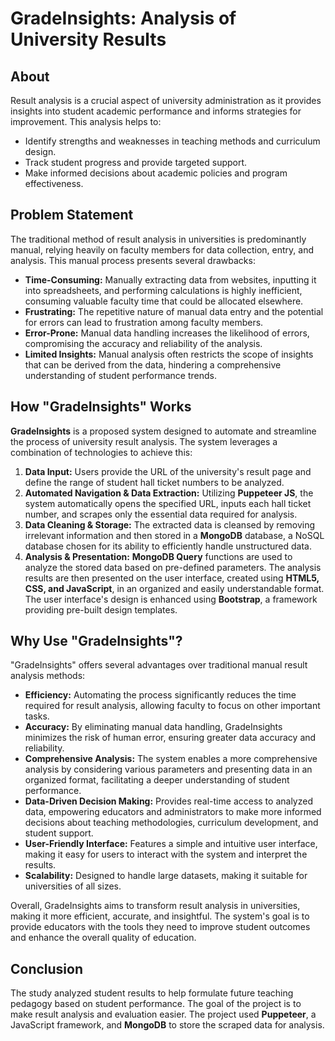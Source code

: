 # GradeInsights: Analysis of University Results

## About

Result analysis is a crucial aspect of university administration as it provides insights into student academic performance and informs strategies for improvement. This analysis helps to:

* Identify strengths and weaknesses in teaching methods and curriculum design.
* Track student progress and provide targeted support.
* Make informed decisions about academic policies and program effectiveness.

## Problem Statement

The traditional method of result analysis in universities is predominantly manual, relying heavily on faculty members for data collection, entry, and analysis. This manual process presents several drawbacks:

* **Time-Consuming:** Manually extracting data from websites, inputting it into spreadsheets, and performing calculations is highly inefficient, consuming valuable faculty time that could be allocated elsewhere.
* **Frustrating:** The repetitive nature of manual data entry and the potential for errors can lead to frustration among faculty members.
* **Error-Prone:** Manual data handling increases the likelihood of errors, compromising the accuracy and reliability of the analysis.
* **Limited Insights:** Manual analysis often restricts the scope of insights that can be derived from the data, hindering a comprehensive understanding of student performance trends.

## How "GradeInsights" Works

**GradeInsights** is a proposed system designed to automate and streamline the process of university result analysis. The system leverages a combination of technologies to achieve this:

1. **Data Input:** Users provide the URL of the university's result page and define the range of student hall ticket numbers to be analyzed.
2. **Automated Navigation & Data Extraction:** Utilizing **Puppeteer JS**, the system automatically opens the specified URL, inputs each hall ticket number, and scrapes only the essential data required for analysis.
3. **Data Cleaning & Storage:** The extracted data is cleansed by removing irrelevant information and then stored in a **MongoDB** database, a NoSQL database chosen for its ability to efficiently handle unstructured data.
4. **Analysis & Presentation:** **MongoDB Query** functions are used to analyze the stored data based on pre-defined parameters. The analysis results are then presented on the user interface, created using **HTML5, CSS, and JavaScript**, in an organized and easily understandable format. The user interface's design is enhanced using **Bootstrap**, a framework providing pre-built design templates.

## Why Use "GradeInsights"?

"GradeInsights" offers several advantages over traditional manual result analysis methods:

* **Efficiency:** Automating the process significantly reduces the time required for result analysis, allowing faculty to focus on other important tasks.
* **Accuracy:** By eliminating manual data handling, GradeInsights minimizes the risk of human error, ensuring greater data accuracy and reliability.
* **Comprehensive Analysis:** The system enables a more comprehensive analysis by considering various parameters and presenting data in an organized format, facilitating a deeper understanding of student performance.
* **Data-Driven Decision Making:** Provides real-time access to analyzed data, empowering educators and administrators to make more informed decisions about teaching methodologies, curriculum development, and student support.
* **User-Friendly Interface:** Features a simple and intuitive user interface, making it easy for users to interact with the system and interpret the results.
* **Scalability:** Designed to handle large datasets, making it suitable for universities of all sizes.

Overall, GradeInsights aims to transform result analysis in universities, making it more efficient, accurate, and insightful. The system's goal is to provide educators with the tools they need to improve student outcomes and enhance the overall quality of education.

## Conclusion

The study analyzed student results to help formulate future teaching pedagogy based on student performance. The goal of the project is to make result analysis and evaluation easier. The project used **Puppeteer**, a JavaScript framework, and **MongoDB** to store the scraped data for analysis.
